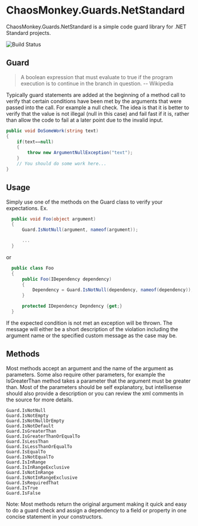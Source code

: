 # ChaosMonkey.Guards.NetStandard
ChaosMonkey.Guards.NetStandard is a simple code guard library for .NET Standard projects.

![Build Status](https://chaosmonkey.visualstudio.com/ChaosMonkey.Guards.NetStandard/_apis/build/status/ChaosMonkey.Guards.NetStandard-CI)

## Guard

> A boolean expression that must evaluate to true if the program execution is to continue in the branch in question. 
-- Wikipedia

Typically guard statements are added at the beginning of a method call to verify that certain conditions have been met by the arguments that were passed into the call. For example a null check. The idea is that it is better to verify that the value is not illegal (null in this case) and fail fast if it is, rather than allow the code to fail at a later point due to the invalid input.

```csharp
public void DoSomeWork(string text)
{
    if(text==null)
    {
        throw new ArgumentNullException("text");
    }
    // You should do some work here...
}
```
## Usage 
Simply use one of the methods on the Guard class to verify your expectations. 
Ex.

```csharp
  public void Foo(object argument)
  {
      Guard.IsNotNull(argument, nameof(argument));

      ...
  }
```
  or
```csharp
  public class Foo
  {
      public Foo(IDependency dependency)
      {
          Dependency = Guard.IsNotNull(dependency, nameof(dependency));
      }

      protected IDependency Depndency {get;}
  }
```
If the expected condition is not met an exception will be thrown. The message will either be a short description of the violation including the argument name or the specified custom message as the case may be.

## Methods 
Most methods accept an argument and the name of the argument as parameters. Some also require other parameters, for example the IsGreaterThan method takes a parameter that the argument must be greater than. Most of the parameters should be self explanatory, but intellisense should also provide a description or you can review the xml comments in the source for more details.

    Guard.IsNotNull 
    Guard.IsNotEmpty 
    Guard.IsNotNullOrEmpty 
    Guard.IsNotDefault 
    Guard.IsGreaterThan 
    Guard.IsGreaterThanOrEqualTo 
    Guard.IsLessThan 
    Guard.IsLessThanOrEqualTo 
    Guard.IsEqualTo 
    Guard.IsNotEqualTo 
    Guard.IsInRange 
    Guard.IsInRangeExclusive 
    Guard.IsNotInRange 
    Guard.IsNotInRangeExclusive 
    Guard.IsRequiredThat 
    Guard.IsTrue 
    Guard.IsFalse 
    
Note: Most methods return the original argument making it quick and easy to do a guard check and assign a dependency to a field or property in one concise statement in your constructors.
